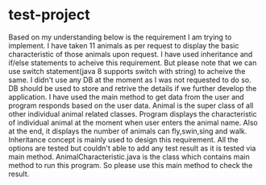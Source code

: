 # test-project
Based on my understanding below is the requirement I am trying to implement. 
I have taken 11 animals as per request to display the basic characteristic of those animals upon request.
I have used inheritance and if/else statements to acheive this requirement. But please note that we can use switch statement(java 8 supports switch with string) to acheive the same.
I didn't use any DB at the moment as I was not requested to do so. DB should be used to store and retrive the details if we further develop the application.
I have used the main method to get data from the user and program responds based on the user data.
Animal is the super class of all other individual animal related classes.
Program displays the characteristic of individual animal at the moment when user enters the animal name. Also at the end, it displays the number of animals can fly,swin,sing and walk.
Inheritance concept is mainly used to design this requirement. 
All the options are tested but couldn't able to add any test result as it is tested via main method.
AnimalCharacteristic.java is the class which contains main method to run this program. So please use this main method to check the result.

